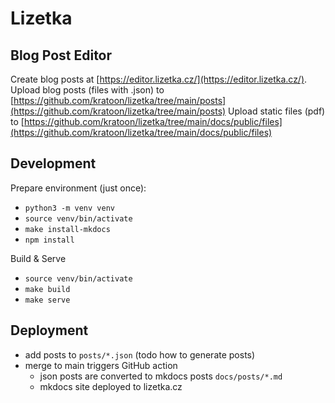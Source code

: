 # Lizetka

## Blog Post Editor

Create blog posts at [https://editor.lizetka.cz/](https://editor.lizetka.cz/).
Upload blog posts (files with .json) to [https://github.com/kratoon/lizetka/tree/main/posts](https://github.com/kratoon/lizetka/tree/main/posts)
Upload static files (pdf) to [https://github.com/kratoon/lizetka/tree/main/docs/public/files](https://github.com/kratoon/lizetka/tree/main/docs/public/files)

## Development

Prepare environment (just once): 
- `python3 -m venv venv`
- `source venv/bin/activate`
- `make install-mkdocs`
- `npm install`

Build & Serve
- `source venv/bin/activate`
- `make build`
- `make serve`

## Deployment

- add posts to `posts/*.json` (todo how to generate posts)
- merge to main triggers GitHub action
    - json posts are converted to mkdocs posts `docs/posts/*.md`
    - mkdocs site deployed to lizetka.cz 
 